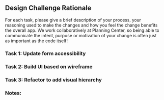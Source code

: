 ## Design Challenge Rationale
For each task, please give a brief description of your process, your reasoning used to make the changes and how you feel the change benefits the overall app. We work collaboratively at Planning Center, so being able to communicate the intent, purpose or motivation of your change is often just as important as the code itself!

### Task 1: Update form accessibility
<!-- add task description here -->


### Task 2: Build UI based on wireframe
<!-- add task description here -->


### Task 3: Refactor to add visual hierarchy
<!-- add task description here -->


### Notes:
<!-- space to ask questions or provide any additional details while going through this process -->